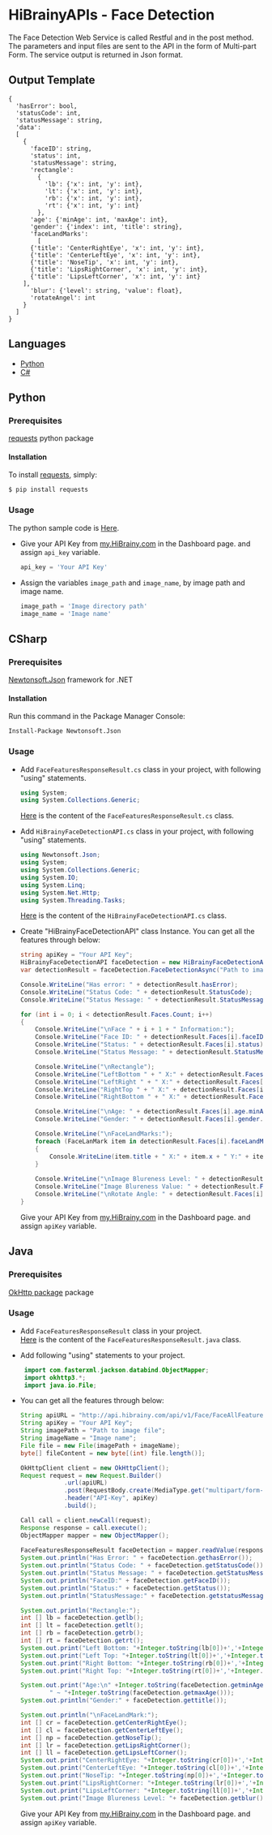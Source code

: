 # HiBrainyAPIs - Face Detection
The Face Detection Web Service is called Restful and in the post method. The parameters and input files are sent to the API in the form of Multi-part Form. The service output is returned in Json format.

## Output Template
```
{
  'hasError': bool, 
  'statusCode': int,
  'statusMessage': string, 
  'data': 
  [
    {
      'faceID': string, 
      'status': int, 
      'statusMessage': string, 
      'rectangle': 
        {
          'lb': {'x': int, 'y': int}, 
          'lt': {'x': int, 'y': int}, 
          'rb': {'x': int, 'y': int}, 
          'rt': {'x': int, 'y': int}
        }, 
      'age': {'minAge': int, 'maxAge': int}, 
      'gender': {'index': int, 'title': string}, 
      'faceLandMarks': 
        [
	  {'title': 'CenterRightEye', 'x': int, 'y': int}, 
	  {'title': 'CenterLeftEye', 'x': int, 'y': int}, 
	  {'title': 'NoseTip', 'x': int, 'y': int}, 
	  {'title': 'LipsRightCorner', 'x': int, 'y': int}, 
	  {'title': 'LipsLeftCorner', 'x': int, 'y': int}
	], 
      'blur': {'level': string, 'value': float}, 
      'rotateAngel': int
    }
  ]
}
```

## Languages
  * [Python](#python)
  * [C#](#csharp)

## Python

### Prerequisites
  [requests](https://pypi.org/project/requests/) python package

#### Installation
To install [requests](https://pypi.org/project/requests/), simply:
 ```
 $ pip install requests
 ```

### Usage
The python sample code is [Here](Python/FaceDetection.py).  

* Give your API Key from [my.HiBrainy.com](https://my.HiBrainy.com) in the Dashboard page. and assign `api_key` variable. 

  ```python
  api_key = 'Your API Key'
  ```
* Assign the variables `image_path` and `image_name`, by image path and image name.  
  ```python
  image_path = 'Image directory path'
  image_name = 'Image name'
  ```

## CSharp  
### Prerequisites
 [Newtonsoft.Json](https://www.nuget.org/packages/Newtonsoft.Json/) framework for .NET    

#### Installation
Run this command in the Package Manager Console:  
``` 
Install-Package Newtonsoft.Json
```

### Usage
 * Add `FaceFeaturesResponseResult.cs` class in your project, with following "using" statements.  
   ```c#
   using System;
   using System.Collections.Generic;
   ```
   [Here](CSharp/FaceFeaturesResponseResult.cs) is the content of the `FaceFeaturesResponseResult.cs` class. 

 * Add `HiBrainyFaceDetectionAPI.cs` class in your project, with following "using" statements.  
   ```c#
   using Newtonsoft.Json;
   using System;
   using System.Collections.Generic;
   using System.IO;
   using System.Linq;
   using System.Net.Http;
   using System.Threading.Tasks;
   ```
   [Here](CSharp/HiBrainyFaceDetectionAPI.cs) is the content of the `HiBrainyFaceDetectionAPI.cs` class.
  
  * Create "HiBrainyFaceDetectionAPI" class Instance. You can get all the features through below:
    
    ```c#
	string apiKey = "Your API Key";
	HiBrainyFaceDetectionAPI faceDetection = new HiBrainyFaceDetectionAPI(apiKey);
	var detectionResult = faceDetection.FaceDetectionAsync("Path to image").Result;

	Console.WriteLine("Has error: " + detectionResult.hasError);
	Console.WriteLine("Status Code: " + detectionResult.StatusCode);
	Console.WriteLine("Status Message: " + detectionResult.StatusMessage);

	for (int i = 0; i < detectionResult.Faces.Count; i++)
	{
		Console.WriteLine("\nFace " + i + 1 + " Information:");
		Console.WriteLine("Face ID: " + detectionResult.Faces[i].faceID);
		Console.WriteLine("Status: " + detectionResult.Faces[i].status);
		Console.WriteLine("Status Message: " + detectionResult.StatusMessage);

		Console.WriteLine("\nRectangle");
		Console.WriteLine("LeftBottom " + " X:" + detectionResult.Faces[i].rectangle.lb.x + " Y:" + detectionResult.Faces[i].rectangle.lb.y);
		Console.WriteLine("LeftRight " + " X:" + detectionResult.Faces[i].rectangle.lt.x + " Y:" + detectionResult.Faces[i].rectangle.lt.y);
		Console.WriteLine("RightTop " + " X:" + detectionResult.Faces[i].rectangle.rt.x + " Y:" + detectionResult.Faces[i].rectangle.rt.y);
		Console.WriteLine("RightBottom " + " X:" + detectionResult.Faces[i].rectangle.rb.x + " Y:" + detectionResult.Faces[i].rectangle.rb.y);

		Console.WriteLine("\nAge: " + detectionResult.Faces[i].age.minAge + "~" + detectionResult.Faces[i].age.maxAge);
		Console.WriteLine("Gender: " + detectionResult.Faces[i].gender.title);

		Console.WriteLine("\nFaceLandMarks:");
		foreach (FaceLanMark item in detectionResult.Faces[i].faceLandMarks)
		{
			Console.WriteLine(item.title + " X:" + item.x + " Y:" + item.y);
		}
		
		Console.WriteLine("\nImage Blureness Level: " + detectionResult.Faces[i].blur.level);
		Console.WriteLine("Image Blureness Value: " + detectionResult.Faces[i].blur.value);
		Console.WriteLine("\nRotate Angle: " + detectionResult.Faces[i].rotateAngel);
	}
    ```
	Give your API Key from [my.HiBrainy.com](https://my.HiBrainy.com) in the Dashboard page. and assign `apiKey` variable.


## Java

### Prerequisites
 [OkHttp package](https://github.com/square/okhttp/) package  


### Usage
 * Add `FaceFeaturesResponseResult` class in your project.  
   [Here](Java/FaceFeaturesResponseResult.java) is the content of the `FaceFeaturesResponseResult.java` class. 

 * Add following "using" statements to your project.  
   ```java
    import com.fasterxml.jackson.databind.ObjectMapper;
    import okhttp3.*;
    import java.io.File;
   ```
 * You can get all the features through below:

    ```java
    String apiURL = "http://api.hibrainy.com/api/v1/Face/FaceAllFeatures";
    String apiKey = "Your API Key";
    String imagePath = "Path to image file";
    String imageName = "Image name"; 
    File file = new File(imagePath + imageName);
    byte[] fileContent = new byte[(int) file.length()];

    OkHttpClient client = new OkHttpClient();
    Request request = new Request.Builder()
                .url(apiURL)
                .post(RequestBody.create(MediaType.get("multipart/form-data"), fileContent))
                .header("API-Key", apiKey)
                .build();

    Call call = client.newCall(request);
    Response response = call.execute();
    ObjectMapper mapper = new ObjectMapper();
        
    FaceFeaturesResponseResult faceDetection = mapper.readValue(response.body().string(), FaceFeaturesResponseResult.class);
    System.out.println("Has Error: " + faceDetection.gethasError());
    System.out.println("Status Code: " + faceDetection.getStatusCode());
    System.out.println("Status Message: " + faceDetection.getStatusMessage());          
    System.out.println("FaceID:" + faceDetection.getFaceID());
    System.out.println("Status:" + faceDetection.getStatus());
    System.out.println("StatusMessage:" + faceDetection.getstatusMessage());

    System.out.println("Rectangle:");
    int [] lb = faceDetection.getlb();
    int [] lt = faceDetection.getlt();
    int [] rb = faceDetection.getrb();
    int [] rt = faceDetection.getrt();
    System.out.print("Left Bottom: "+Integer.toString(lb[0])+','+Integer.toString(lb[1]));
    System.out.print("Left Top: "+Integer.toString(lt[0])+','+Integer.toString(lt[1]));
    System.out.print("Right Bottom: "+Integer.toString(rb[0])+','+Integer.toString(rb[1]));
    System.out.print("Right Top: "+Integer.toString(rt[0])+','+Integer.toString(rt[1]));

    System.out.print("Age:\n" +Integer.toString(faceDetection.getminAge())+
			" ~ "+Integer.toString(faceDetection.getmaxAge()));
    System.out.println("Gender:" + faceDetection.gettitle());

    System.out.println("\nFaceLandMark:");
    int [] cr = faceDetection.getCenterRightEye();
    int [] cl = faceDetection.getCenterLeftEye();
    int [] np = faceDetection.getNoseTip();
    int [] lr = faceDetection.getLipsRightCorner();
    int [] ll = faceDetection.getLipsLeftCorner();
    System.out.print("CenterRightEye: "+Integer.toString(cr[0])+','+Integer.toString(cr[1])+"\n");
    System.out.print("CenterLeftEye: "+Integer.toString(cl[0])+','+Integer.toString(cl[1])+"\n");
    System.out.print("NoseTip: "+Integer.toString(np[0])+','+Integer.toString(np[1])+"\n");
    System.out.print("LipsRightCorner: "+Integer.toString(lr[0])+','+Integer.toString(lr[1])+"\n");
    System.out.print("LipsLeftCorner: "+Integer.toString(ll[0])+','+Integer.toString(ll[1])+"\n");
    System.out.print("Image Blureness Level: "+ faceDetection.getblur()+"\tImage Blureness Value: "+Float.toString(faceDetection.getvalue()));
    ```

    Give your API Key from [my.HiBrainy.com](https://my.HiBrainy.com) in the Dashboard page. and assign `apiKey` variable.
  
